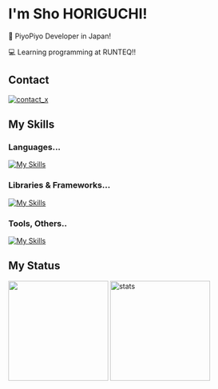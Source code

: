 # I'm Sho HORIGUCHI!

🐣 PiyoPiyo Developer in Japan!

💻 Learning programming at RUNTEQ!!

## Contact
<a href="https://x.com/mogu_57B/">
  <img alt="contact_x" src="https://skillicons.dev/icons?i=twitter">
</a>

## My Skills
### Languages...
[![My Skills](https://skillicons.dev/icons?i=java,swift,dart,ruby,js,ts)](https://skillicons.dev)

### Libraries & Frameworks...
[![My Skills](https://skillicons.dev/icons?i=flutter,rails,nodejs,react,nextjs,tailwind)](https://skillicons.dev)

### Tools, Others..
[![My Skills](https://skillicons.dev/icons?i=androidstudio,vscode,pnpm,vite,docker,github,notion)](https://skillicons.dev)

## My Status
<p>
  <img alt="" height="200px" src="https://github-readme-stats.vercel.app/api/top-langs/?username=moguDev&layout=compact&langs_count=8&theme=tokyonight">
  <img alt="stats" height="200px" src="https://streak-stats.demolab.com/?user=moguDev&theme=tokyonight">
</p>
